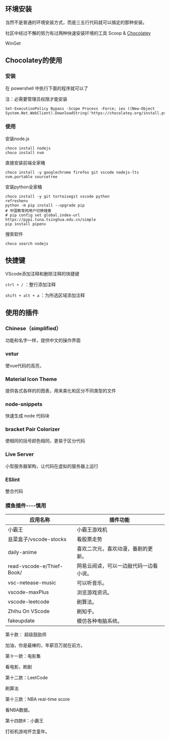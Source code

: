 ## 环境安装

当然不是普通的环境安装方式，而是三五行代码就可以搞定的那种安装。

社区中经过不懈的努力有过两种快速安装环境的工具 Scoop & [Chocolatey](https://community.chocolatey.org/packages)

WinGet

## Chocolatey的使用

### 安装

在 powershell 中执行下面的程序就可以了

注：必需要管理员权限才能安装

```shell
Set-ExecutionPolicy Bypass -Scope Process -Force; iex ((New-Object System.Net.WebClient).DownloadString('https://chocolatey.org/install.ps1'))
```

### 使用

安装node.js

```shell
choco install nodejs 
choco install nvm
```

直接安装前端全家桶

```shell
choco install -y googlechrome firefox git vscode nodejs-lts nvm.portable sourcetree
```

安装python全家桶

```shell
choco install -y git tortoisegit vscode python
refreshenv
python -m pip install --upgrade pip
# 中国教育网用户切换镜像
# pip config set global.index-url https://pypi.tuna.tsinghua.edu.cn/simple
pip install pipenv
```

搜索软件

`choco search nodejs`

## 快捷键

VScode添加注释和删除注释的快捷键

`ctrl + /` ：整行添加注释

`shift + alt + a` ：为所选区域添加注释

## 使用的插件

### Chinese（simplified）

功能和名字一样，提供中文的操作界面

### vetur

使vue代码的高亮，

### Material  Icon Theme

提供各式各样的的图表，用来美化和区分不同类型的文件

### node-snippets

快速生成 node 代码块

### bracket Pair Colorizer

使相同的括号颜色相同，更易于区分代码

### Live Server

小型服务器架构，让代码在虚拟的服务器上运行

### ESlint

整合代码

### 摸鱼插件----慎用

| 应用名称                  | 插件功能                               |
| ------------------------- | -------------------------------------- |
| 小霸王                    | 小霸王游戏机                           |
| 韭菜盒子/vscode-stocks    | 看股票走势                             |
| daily-anime               | 喜欢二次元，喜欢动漫，番剧的更新。     |
| read-vscode-e/Thief-Book/ | 网易云阅读，可以一边敲代码一边看小说。 |
| vsc-netease-music         | 可以听音乐。                           |
| vscode-maxPlus            | 浏览游戏资讯。                         |
| vscode-leetcode           | 刷算法。                               |
| Zhihu On VScode           | 刷知乎。                               |
| fakeupdate                | 模仿各种电脑系统。                     |

第十款： 超级鼓励师

加油，你是最棒的，年薪百万就在前方。

第十一款：电影集

看电影，刷剧

第十二款：LeetCode

刷算法

第十三款：NBA real-time score

看NBA数据。

第十四款#：小霸王

打街机游戏怀念童年。